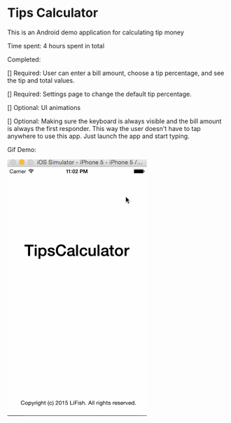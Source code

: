 # Tips Calculator
This is an Android demo application for calculating tip money


Time spent: 4 hours spent in total

Completed:


[] Required: User can enter a bill amount, choose a tip percentage, and see the tip and total values.

[] Required: Settings page to change the default tip percentage.

[] Optional: UI animations

[] Optional: Making sure the keyboard is always visible and the bill amount is always the first responder. This way the user
doesn't have to tap anywhere to use this app. Just launch the app and start typing.

Gif Demo:

![Alt text](https://github.com/giaotuancse/tipscalculator/blob/master/Untitled.gif "Optional title")
